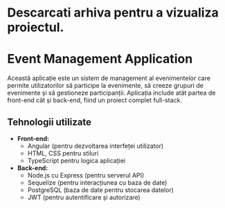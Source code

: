 # Descarcati arhiva pentru a vizualiza proiectul.



# Event Management Application

Această aplicație este un sistem de management al evenimentelor care permite utilizatorilor să participe la evenimente, să creeze grupuri de evenimente și să gestioneze participanții. Aplicația include atât partea de front-end cât și back-end, fiind un proiect complet full-stack.

## Tehnologii utilizate

- **Front-end:**
  - Angular (pentru dezvoltarea interfeței utilizator)
  - HTML, CSS pentru stiluri
  - TypeScript pentru logica aplicației
- **Back-end:**
  - Node.js cu Express (pentru serverul API)
  - Sequelize (pentru interacțiunea cu baza de date)
  - PostgreSQL (baza de date pentru stocarea datelor)
  - JWT (pentru autentificare și autorizare)
